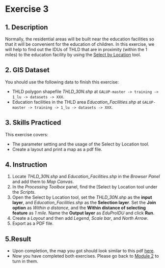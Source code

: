 # Exercise 3

## 1. Description

Normally, the residential areas will be built near the education facilities so that it will be convenient for the education of children. In this exercise, we will help to find out the IDUs of THLD that are in proximity (within the 1 miles) to the education facility by using the [Select by Location](https://github.com/SERVIR-WA/GALUP/blob/master/training/1_lu/modules/module2.md#26-select-by-location) tool.

## 2. GIS Dataset
You should use the following data to finish this exercise:
- THLD polygon shapefile _THLD\_30N.shp_ at
`GALUP-master -> training -> 1_lu -> datasets -> XXX`.
- Education facilities in the THLD area _Education\_Facilities.shp_ at `GALUP-master -> training -> 1_lu -> datasets -> XXX`.

## 3. Skills Practiced

This exercise covers:

- The parameter setting and the usage of the Select by Location tool.
- Create a layout and print a map as a pdf file.

## 4. Instruction

1. Locate _THLD\_30N.shp_ and _Education\_Facilities.shp_ in the _Browser Panel_ and add them to
   _Map Canvas_.
2. In the _Processing Toolbox_ panel, find the [Select by Location tool under the _Scripts_.
3. Open the Select by Location tool, set the _THLD\_30N.shp_ as the **input layer**, and _Education\_Facilities.shp_ as the **Selection layer**. Set the **Join option** as _Within a distance_, and the **Within distance of selecting feature** as _1 mile_. Name the **Output layer** as _EduProIDU_ and click **Run**.
4. Create a _Layout_ and then add _Legend_, _Scale bar_, and _North Arrow_.
5. Export as a PDF file.

## 5.Result

- Upon completion, the map you got should look similar to this pdf
  [here](../pdf_download/M2E3_EduProximity2.pdf).
- Now you have completed both exercises. Please go back to
  [Module 2](https://github.com/SERVIR-WA/GALUP/blob/master/training/1_lu/modules/module1.md#4-exercises) to turn in them.
